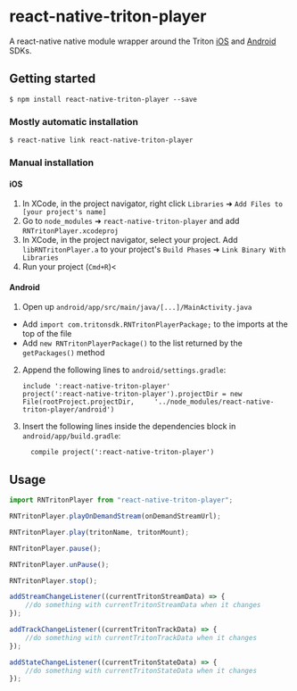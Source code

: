 # react-native-triton-player

A react-native native module wrapper around the Triton [iOS](https://github.com/tritondigital/ios-sdk) and [Android](https://github.com/tritondigital/android-sdk) SDKs.

## Getting started

`$ npm install react-native-triton-player --save`

### Mostly automatic installation

`$ react-native link react-native-triton-player`

### Manual installation

#### iOS

1. In XCode, in the project navigator, right click `Libraries` ➜ `Add Files to [your project's name]`
2. Go to `node_modules` ➜ `react-native-triton-player` and add `RNTritonPlayer.xcodeproj`
3. In XCode, in the project navigator, select your project. Add `libRNTritonPlayer.a` to your project's `Build Phases` ➜ `Link Binary With Libraries`
4. Run your project (`Cmd+R`)<

#### Android

1. Open up `android/app/src/main/java/[...]/MainActivity.java`

- Add `import com.tritonsdk.RNTritonPlayerPackage;` to the imports at the top of the file
- Add `new RNTritonPlayerPackage()` to the list returned by the `getPackages()` method

2. Append the following lines to `android/settings.gradle`:
   ```
   include ':react-native-triton-player'
   project(':react-native-triton-player').projectDir = new File(rootProject.projectDir, 	'../node_modules/react-native-triton-player/android')
   ```
3. Insert the following lines inside the dependencies block in `android/app/build.gradle`:
   ```
     compile project(':react-native-triton-player')
   ```

## Usage

```javascript
import RNTritonPlayer from "react-native-triton-player";

RNTritonPlayer.playOnDemandStream(onDemandStreamUrl);

RNTritonPlayer.play(tritonName, tritonMount);

RNTritonPlayer.pause();

RNTritonPlayer.unPause();

RNTritonPlayer.stop();

addStreamChangeListener((currentTritonStreamData) => {
	//do something with currentTritonStreamData when it changes
});

addTrackChangeListener((currentTritonTrackData) => {
	//do something with currentTritonTrackData when it changes
});

addStateChangeListener((currentTritonStateData) => {
	//do something with currentTritonStateData when it changes
});
```
